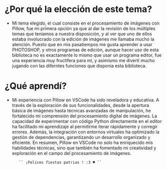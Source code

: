 # ¿Por qué la elección de este tema?

- Mi tema elegido, el cual consiste en el procesamiento de imágenes con Pillow, fue mi primera opción ya que al dar la revisión de los múltiples temas que teniamos a nuestra disposición, y al ver que uno de ellos estaba involucrado con la edición de imágenes me llamaba mucho la atención. Puesto que en mis pasatiempos me gusta aprender a usar PHOTOSHOP, y otros programas de edición, aunque hacer uso de esta biblioteca no es exactamente lo mismo que usar un programa editor, fue una experiencia muy fructifera para mí, y asimismo me divertí mucho jugando con las diferntes funciones que disponia esta biblioteca. 


# ¿Qué aprendí?

- Mi experiencia con Pillow en VSCode ha sido reveladora y educativa. A través de la exploración de sus funcionalidades, desde la apertura básica de imágenes hasta técnicas avanzadas de manipulación, he fortalecido mi comprensión del procesamiento digital de imágenes. La capacidad de experimentar con código Python directamente en el editor ha facilitado mi aprendizaje al permitirme iterar rápidamente y corregir errores. Además, la integración con entornos virtuales ha optimizado la gestión de dependencias, garantizando un desarrollo organizado y eficiente. En resumen, Pillow en VSCode no solo ha enriquecido mis habilidades técnicas, sino que también ha fomentado mi creatividad y exploración en el campo del procesamiento de imágenes. 


         `` ¡Felices fiestas patrias ! :3 ♥ ``